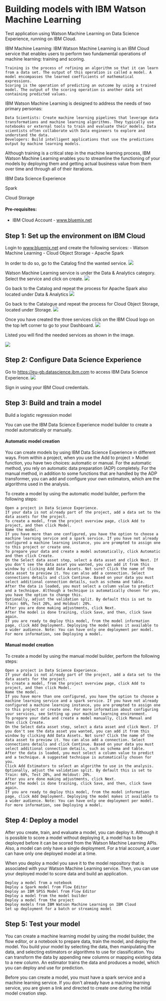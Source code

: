 # Building models with IBM Watson Machine Learning

Test application using Watson Machine Learning on Data Science Experience, running on IBM Cloud.

IBM Machine Learning: IBM Watson Machine Learning is an IBM Cloud service that enables users to perform two fundamental operations of machine learning: training and scoring.

    Training is the process of refining an algorithm so that it can learn from a data set. The output of this operation is called a model. A model encompasses the learned coefficients of mathematical expressions.
    Scoring is the operation of predicting an outcome by using a trained model. The output of the scoring operation is another data set containing predicted values.

IBM Watson Machine Learning is designed to address the needs of two primary personas:

    Data Scientists: Create machine learning pipelines that leverage data transformations and machine learning algorithms. They typically use notebooks or external tools to train and evaluate their models. Data scientists often collaborate with Data engineers to explore and understand the data.
    Developers: Build intelligent applications that use the predictions output by machine learning models.

Although training is a critical step in the machine learning process, IBM Watson Machine Learning enables you to streamline the functioning of your models by deploying them and getting actual business value from them over time and through all of their iterations.

IBM Data Science Experience

Spark

Cloud Storage


#### Pre-requisites:
  - IBM Cloud Account -  www.bluemix.net
  
## Step 1: Set up the environment on IBM Cloud

Login to www.bluemix.net and create the following services:
    - Watson Machine Learning
    - Cloud Object Storage
    - Apache Spark

In order to do so, go to the Catalog find the wanted service. 
![](/screenshots/Picture3.png?raw=true)

Watson Machine Learning service is under the Data & Analytics category. Select the service and click on create. 
![](/screenshots/Picture4.png?raw=true)

Go back to the Catalog and repeat the process for Apache Spark also located under Data & Analytics
![](/screenshots/Picture5.png?raw=true)

Go back to the Catalogue and repeat the process for Cloud Object Storage, located under Storage.
![](/screenshots/Picture6.png?raw=true)

Once you have created the three services click on the IBM Cloud logo on the top left corner to go to your Dashboard. 
![](/screenshots/PictureX.png?raw=true)

Listed you will find the needed services as shown in the image.

![](/screenshots/PictureX.png?raw=true)

## Step 2: Configure Data Science Experience 

Go to https://eu-gb.datascience.ibm.com to access IBM Data Science Experience. 
![](/screenshots/Picture0.png?raw=true)

Sign in using your IBM Cloud credentials. 


## Step 3: Build and train a model
Build a logistic regression model

You can use the IBM Data Science Experience model builder to create a model automatically or manually.

#### Automatic model creation

You can create models by using IBM Data Science Experience in different ways. From within a project, when you use the Add to project > Model function, you have two choices: automatic or manual. For the automatic method, you rely on automatic data preparation (ADP) completely. For the manual method, in addition to some functions that are handled by the ADP transformer, you can add and configure your own estimators, which are the algorithms used in the analysis. 

To create a model by using the automatic model builder, perform the following steps:

    Open a project in Data Science Experience.
    If your data is not already part of the project, add a data set to the data assets for the project.
    To create a model, from the project overview page, click Add to project, and then click Model.
    Name the model.
    If you have more than one configured, you have the option to choose a machine learning service and a spark service. If you have not already configured a machine learning instance, you are prompted to assign one to this project or create one.
    To prepare your data and create a model automatically, click Automatic and then click Create.
    On the Select data asset step, select a data asset and click Next. If you don't see the data asset you wanted, you can add it from this window by clicking Add Data Assets. Not sure? Click the name of the data asset to preview it. You can also add a connection. Select connections details and click Continue. Based on your data you must select additional connection details, such as schema and table.
    After the data is loaded, you must select a column value to predict and a technique. Although a technique is automatically chosen for you, you have the option to change this.
    Optionally, adjust the validation split. By default this is set to Train: 60%, Test 20%, and Holdout: 20%.
    After you are done making adjustments, click Next.
    After the model is done training, click Save, and then, click Save again.
    If you are ready to deploy this model, from the model information page, click Add Deployment. Deploying the model makes it available to a wider audience. Note: You can have only one deployment per model. For more information, see Deploying a model.

#### Manual model creation

To create a model by using the manual model builder, perform the following steps:

    Open a project in Data Science Experience.
    If your data is not already part of the project, add a data set to the data assets for the project.
    To create a model, from the project overview page, click Add to project, and then click Model.
    Name the model.
    If you have more than one configured, you have the option to choose a machine learning service and a spark service. If you have not already configured a machine learning instance, you are prompted to assign one to this project or create one. For more information about configuring your services, see Setting up your machine learning environment.
    To prepare your data and create a model manually, click Manual and then click Create.
    On the Select data asset step, select a data asset and click Next. If you don't see the data asset you wanted, you can add it from this window by clicking Add Data Assets. Not sure? Click the name of the data asset to preview it. You can also add a connection. Select connections details and click Continue. Based on your data you must select additional connection details, such as schema and table.
    After the data is loaded, you must select a column value to predict and a technique. A suggested technique is automatically chosen for you.
    Click Add Estimators to select an algorithm to use in the analysis.
    Optionally, adjust the validation split. By default this is set to Train: 60%, Test 20%, and Holdout: 20%.
    After you are done making adjustments, click Next.
    After the model is done training, click Save, and then, click Save again.
    If you are ready to deploy this model, from the model information page, click Add Deployment. Deploying the model makes it available to a wider audience. Note: You can have only one deployment per model. For more information, see Deploying a model.

## Step 4: Deploy a model

After you create, train, and evaluate a model, you can deploy it. Although it is possible to score a model without deploying it, a model has to be deployed before it can be scored from the Watson Machine Learning APIs. Also, a model can only have a single deployment. For a trial account, a user can have only one deployed model at a time.

When you deploy a model you save it to the model repository that is associated with your Watson Machine Learning service. Then, you can use your deployed model to score data and build an application.

    Deploy a model from a notebook
    Deploy a Spark model from Flow Editor
    Deploy an IBM SPSS Model from Flow Editor
    Deploy a model from the model builder
    Deploy a model from the project
    Deploy models from IBM Watson Machine Learning on IBM Cloud
    Set up deployment for a batch or streaming model


## Step 5: Test your model 


You can create a machine learning model by using the model builder, the flow editor, or a notebook to prepare data, train the model, and deploy the model. You build your model by selecting the data, then manipulating the data, and selecting estimators or algorithms to use for classification. You can transform the data by appending new columns or mapping existing data to a new column. An estimator trains the data and produces a model, which you can deploy and use for prediction.

Before you can create a model, you must have a spark service and a machine learning service. If you don't already have a machine learning service, you are given a link and directed to create one during the initial model creation step. 
